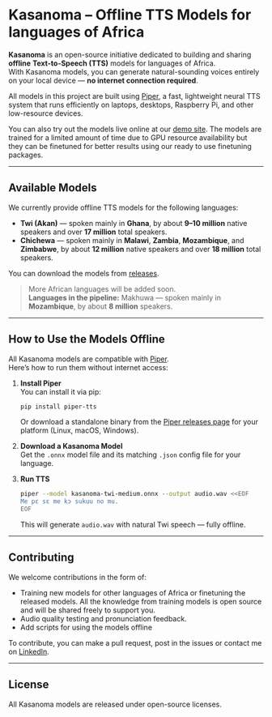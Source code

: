 # Kasanoma – Offline TTS Models for languages of Africa

**Kasanoma** is an open-source initiative dedicated to building and sharing **offline** **Text-to-Speech (TTS)** models for languages of Africa.  
With Kasanoma models, you can generate natural-sounding voices entirely on your local device — **no internet connection required**.

All models in this project are built using [Piper](https://github.com/rhasspy/piper), a fast, lightweight neural TTS system that runs efficiently on laptops, desktops, Raspberry Pi, and other low-resource devices.

You can also try out the models live online at our [demo site](https://kasanoma.onrender.com/). The models are trained for a limited amount of time due to GPU resource availability but they can be finetuned for better results using our ready to use finetuning packages.

---

## Available Models

We currently provide offline TTS models for the following languages:

- **Twi (Akan)** — spoken mainly in **Ghana**, by about **9–10 million** native speakers and over **17 million** total speakers.  
- **Chichewa** — spoken mainly in **Malawi**, **Zambia**, **Mozambique**, and **Zimbabwe**, by about **12 million** native speakers and over **18 million** total speakers.

You can download the models from [releases](https://github.com/michsethowusu/kasanoma/releases).

> More African languages will be added soon.  
> **Languages in the pipeline:** Makhuwa — spoken mainly in **Mozambique**, by about **8 million** speakers.

---

## How to Use the Models Offline

All Kasanoma models are compatible with [Piper](https://github.com/rhasspy/piper).  
Here’s how to run them without internet access:

1. **Install Piper**  
   You can install it via pip:
   ```bash
   pip install piper-tts
   ```
   Or download a standalone binary from the [Piper releases page](https://github.com/rhasspy/piper/releases) for your platform (Linux, macOS, Windows).

2. **Download a Kasanoma Model**  
   Get the `.onnx` model file and its matching `.json` config file for your language.

3. **Run TTS**  
   ```bash
   piper --model kasanoma-twi-medium.onnx --output audio.wav <<EOF
   Me pɛ sɛ me kɔ sukuu no mu.
   EOF
   ```
   This will generate `audio.wav` with natural Twi speech — fully offline.


---

## Contributing

We welcome contributions in the form of:  
- Training new models for other languages of Africa or finetuning the released models. All the knowledge from training models is open source and will be shared freely to support you.  
- Audio quality testing and pronunciation feedback.
- Add scripts for using the models offline

To contribute, you can make a pull request, post in the issues or contact me on [LinkedIn](https://www.linkedin.com/in/mich-seth-owusu).

---

## License

All Kasanoma models are released under open-source licenses.

